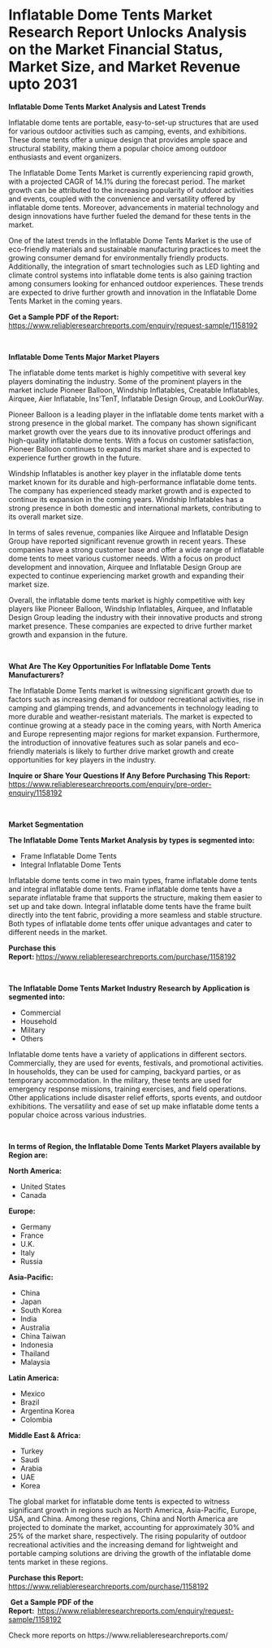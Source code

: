 <p><h1>Inflatable Dome Tents Market Research Report Unlocks Analysis on the Market Financial Status, Market Size, and Market Revenue upto 2031</h1></p><p><strong>Inflatable Dome Tents Market Analysis and Latest Trends</strong></p>
<p><p>Inflatable dome tents are portable, easy-to-set-up structures that are used for various outdoor activities such as camping, events, and exhibitions. These dome tents offer a unique design that provides ample space and structural stability, making them a popular choice among outdoor enthusiasts and event organizers.</p><p>The Inflatable Dome Tents Market is currently experiencing rapid growth, with a projected CAGR of 14.1% during the forecast period. The market growth can be attributed to the increasing popularity of outdoor activities and events, coupled with the convenience and versatility offered by inflatable dome tents. Moreover, advancements in material technology and design innovations have further fueled the demand for these tents in the market.</p><p>One of the latest trends in the Inflatable Dome Tents Market is the use of eco-friendly materials and sustainable manufacturing practices to meet the growing consumer demand for environmentally friendly products. Additionally, the integration of smart technologies such as LED lighting and climate control systems into inflatable dome tents is also gaining traction among consumers looking for enhanced outdoor experiences. These trends are expected to drive further growth and innovation in the Inflatable Dome Tents Market in the coming years.</p></p>
<p><strong>Get a Sample PDF of the Report:&nbsp;</strong> <a href="https://www.reliableresearchreports.com/enquiry/request-sample/1158192">https://www.reliableresearchreports.com/enquiry/request-sample/1158192</a></p>
<p>&nbsp;</p>
<p><strong>Inflatable Dome Tents Major Market Players</strong></p>
<p><p>The inflatable dome tents market is highly competitive with several key players dominating the industry. Some of the prominent players in the market include Pioneer Balloon, Windship Inflatables, Creatable Inflatables, Airquee, Aier Inflatable, Ins'TenT, Inflatable Design Group, and LookOurWay.</p><p>Pioneer Balloon is a leading player in the inflatable dome tents market with a strong presence in the global market. The company has shown significant market growth over the years due to its innovative product offerings and high-quality inflatable dome tents. With a focus on customer satisfaction, Pioneer Balloon continues to expand its market share and is expected to experience further growth in the future.</p><p>Windship Inflatables is another key player in the inflatable dome tents market known for its durable and high-performance inflatable dome tents. The company has experienced steady market growth and is expected to continue its expansion in the coming years. Windship Inflatables has a strong presence in both domestic and international markets, contributing to its overall market size.</p><p>In terms of sales revenue, companies like Airquee and Inflatable Design Group have reported significant revenue growth in recent years. These companies have a strong customer base and offer a wide range of inflatable dome tents to meet various customer needs. With a focus on product development and innovation, Airquee and Inflatable Design Group are expected to continue experiencing market growth and expanding their market size.</p><p>Overall, the inflatable dome tents market is highly competitive with key players like Pioneer Balloon, Windship Inflatables, Airquee, and Inflatable Design Group leading the industry with their innovative products and strong market presence. These companies are expected to drive further market growth and expansion in the future.</p></p>
<p>&nbsp;</p>
<p><strong>What Are The Key Opportunities For Inflatable Dome Tents Manufacturers?</strong></p>
<p><p>The Inflatable Dome Tents market is witnessing significant growth due to factors such as increasing demand for outdoor recreational activities, rise in camping and glamping trends, and advancements in technology leading to more durable and weather-resistant materials. The market is expected to continue growing at a steady pace in the coming years, with North America and Europe representing major regions for market expansion. Furthermore, the introduction of innovative features such as solar panels and eco-friendly materials is likely to further drive market growth and create opportunities for key players in the industry.</p></p>
<p><strong>Inquire or Share Your Questions If Any Before Purchasing This Report:</strong> <a href="https://www.reliableresearchreports.com/enquiry/pre-order-enquiry/1158192">https://www.reliableresearchreports.com/enquiry/pre-order-enquiry/1158192</a></p>
<p>&nbsp;</p>
<p><strong>Market Segmentation</strong></p>
<p><strong>The Inflatable Dome Tents Market Analysis by types is segmented into:</strong></p>
<p><ul><li>Frame Inflatable Dome Tents</li><li>Integral Inflatable Dome Tents</li></ul></p>
<p><p>Inflatable dome tents come in two main types, frame inflatable dome tents and integral inflatable dome tents. Frame inflatable dome tents have a separate inflatable frame that supports the structure, making them easier to set up and take down. Integral inflatable dome tents have the frame built directly into the tent fabric, providing a more seamless and stable structure. Both types of inflatable dome tents offer unique advantages and cater to different needs in the market.</p></p>
<p><strong>Purchase this Report:&nbsp;</strong><a href="https://www.reliableresearchreports.com/purchase/1158192">https://www.reliableresearchreports.com/purchase/1158192</a></p>
<p>&nbsp;</p>
<p><strong>The Inflatable Dome Tents Market Industry Research by Application is segmented into:</strong></p>
<p><ul><li>Commercial</li><li>Household</li><li>Military</li><li>Others</li></ul></p>
<p><p>Inflatable dome tents have a variety of applications in different sectors. Commercially, they are used for events, festivals, and promotional activities. In households, they can be used for camping, backyard parties, or as temporary accommodation. In the military, these tents are used for emergency response missions, training exercises, and field operations. Other applications include disaster relief efforts, sports events, and outdoor exhibitions. The versatility and ease of set up make inflatable dome tents a popular choice across various industries.</p></p>
<p>&nbsp;</p>
<p><strong>In terms of Region, the Inflatable Dome Tents Market Players available by Region are:</strong></p>
<p>
    <p> <strong> North America: </strong>
        <ul>
            <li>United States</li>
            <li>Canada</li>
        </ul>
        </p> 
    <p> <strong> Europe: </strong>
        <ul>
            <li>Germany</li>
            <li>France</li>
            <li>U.K.</li>
            <li>Italy</li>
            <li>Russia</li>
        </ul>
        </p> 
    <p> <strong> Asia-Pacific: </strong>
        <ul>
            <li>China</li>
            <li>Japan</li>
            <li>South Korea</li>
            <li>India</li>
            <li>Australia</li>
            <li>China Taiwan</li>
            <li>Indonesia</li>
            <li>Thailand</li>
            <li>Malaysia</li>
        </ul>
        </p> 
    <p> <strong> Latin America: </strong>
        <ul>
            <li>Mexico</li>
            <li>Brazil</li>
            <li>Argentina Korea</li>
            <li>Colombia</li>
        </ul>
        </p> 
    <p> <strong> Middle East & Africa: </strong>
        <ul>
            <li>Turkey</li>
            <li>Saudi</li>
            <li>Arabia</li>
            <li>UAE</li>
            <li>Korea</li>
        </ul>
    </p>
    </p>
<p><p>The global market for inflatable dome tents is expected to witness significant growth in regions such as North America, Asia-Pacific, Europe, USA, and China. Among these regions, China and North America are projected to dominate the market, accounting for approximately 30% and 25% of the market share, respectively. The rising popularity of outdoor recreational activities and the increasing demand for lightweight and portable camping solutions are driving the growth of the inflatable dome tents market in these regions.</p></p>
<p><strong>Purchase this Report: </strong><a href="https://www.reliableresearchreports.com/purchase/1158192">https://www.reliableresearchreports.com/purchase/1158192</a></p>
<p>&nbsp;<strong>Get a Sample PDF of the Report:&nbsp;&nbsp;</strong><a href="https://www.reliableresearchreports.com/enquiry/request-sample/1158192">https://www.reliableresearchreports.com/enquiry/request-sample/1158192</a></p>
<p><strong></strong></p>
<p>Check more reports on https://www.reliableresearchreports.com/</p>